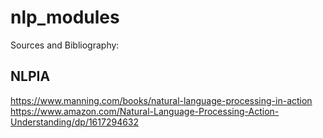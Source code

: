 # nlp_modules

Sources and Bibliography:

## NLPIA
https://www.manning.com/books/natural-language-processing-in-action
https://www.amazon.com/Natural-Language-Processing-Action-Understanding/dp/1617294632
